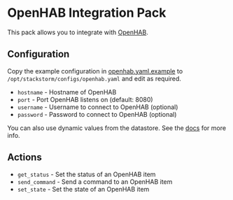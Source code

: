 # OpenHAB Integration Pack

This pack allows you to integrate with [OpenHAB](http://openhab.org).

## Configuration

Copy the example configuration in [openhab.yaml.example](./openhab.yaml.example)
to `/opt/stackstorm/configs/openhab.yaml` and edit as required.

* `hostname` - Hostname of OpenHAB
* `port` - Port OpenHAB listens on (default: 8080)
* `username` - Username to connect to OpenHAB (optional)
* `password` - Password to connect to OpenHAB (optional)

You can also use dynamic values from the datastore. See the
[docs](https://docs.stackstorm.com/reference/pack_configs.html) for more info.

## Actions

* `get_status` - Set the status of an OpenHAB item
* `send_command` - Send a command to an OpenHAB item
* `set_state` - Set the state of an OpenHAB item
